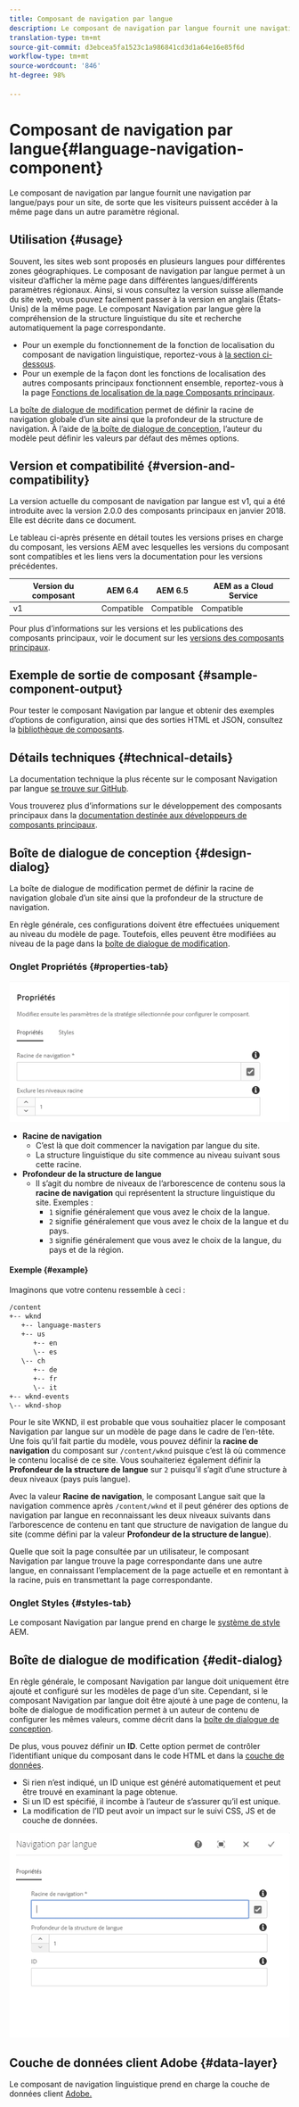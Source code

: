 ```yaml
---
title: Composant de navigation par langue
description: Le composant de navigation par langue fournit une navigation par langue/pays pour un site, de sorte que les visiteurs puissent accéder à la même page dans un autre paramètre régional.
translation-type: tm+mt
source-git-commit: d3ebcea5fa1523c1a986841cd3d1a64e16e85f6d
workflow-type: tm+mt
source-wordcount: '846'
ht-degree: 98%

---
```



# Composant de navigation par langue{#language-navigation-component}

Le composant de navigation par langue fournit une navigation par langue/pays pour un site, de sorte que les visiteurs puissent accéder à la même page dans un autre paramètre régional.

## Utilisation {#usage}

Souvent, les sites web sont proposés en plusieurs langues pour différentes zones géographiques. Le composant de navigation par langue permet à un visiteur d’afficher la même page dans différentes langues/différents paramètres régionaux. Ainsi, si vous consultez la version suisse allemande du site web, vous pouvez facilement passer à la version en anglais (États-Unis) de la même page. Le composant Navigation par langue gère la compréhension de la structure linguistique du site et recherche automatiquement la page correspondante.

* Pour un exemple du fonctionnement de la fonction de localisation du composant de navigation linguistique, reportez-vous à [la section ci-dessous](#example).
* Pour un exemple de la façon dont les fonctions de localisation des autres composants principaux fonctionnent ensemble, reportez-vous à la page [Fonctions de localisation de la page Composants principaux](/help/get-started/localization.md).

La [boîte de dialogue de modification](#edit-dialog) permet de définir la racine de navigation globale d’un site ainsi que la profondeur de la structure de navigation. À l’aide de [la boîte de dialogue de conception](#design-dialog), l’auteur du modèle peut définir les valeurs par défaut des mêmes options.

## Version et compatibilité {#version-and-compatibility}

La version actuelle du composant de navigation par langue est v1, qui a été introduite avec la version 2.0.0 des composants principaux en janvier 2018. Elle est décrite dans ce document.

Le tableau ci-après présente en détail toutes les versions prises en charge du composant, les versions AEM avec lesquelles les versions du composant sont compatibles et les liens vers la documentation pour les versions précédentes.

| Version du composant | AEM 6.4 | AEM 6.5 | AEM as a Cloud Service |
|--- |--- |--- |---|
| v1 | Compatible | Compatible | Compatible |

Pour plus d’informations sur les versions et les publications des composants principaux, voir le document sur les [versions des composants principaux](/help/versions.md).

## Exemple de sortie de composant {#sample-component-output}

Pour tester le composant Navigation par langue et obtenir des exemples d’options de configuration, ainsi que des sorties HTML et JSON, consultez la [bibliothèque de composants](https://adobe.com/go/aem_cmp_library_langnav).

## Détails techniques {#technical-details}

La documentation technique la plus récente sur le composant Navigation par langue [se trouve sur GitHub](https://adobe.com/go/aem_cmp_tech_langnav_v1).

Vous trouverez plus d’informations sur le développement des composants principaux dans la [documentation destinée aux développeurs de composants principaux](/help/developing/overview.md).

## Boîte de dialogue de conception {#design-dialog}

La boîte de dialogue de modification permet de définir la racine de navigation globale d’un site ainsi que la profondeur de la structure de navigation.

En règle générale, ces configurations doivent être effectuées uniquement au niveau du modèle de page. Toutefois, elles peuvent être modifiées au niveau de la page dans la [boîte de dialogue de modification](#edit-dialog).

### Onglet Propriétés {#properties-tab}

![Boîte de dialogue de conception du composant Navigation par langue](/help/assets/language-navigation-design.png)

* **Racine de navigation**
   * C’est là que doit commencer la navigation par langue du site.
   * La structure linguistique du site commence au niveau suivant sous cette racine.
* **Profondeur de la structure de langue**
   * Il s’agit du nombre de niveaux de l’arborescence de contenu sous la **racine de navigation** qui représentent la structure linguistique du site. Exemples :
      * `1` signifie généralement que vous avez le choix de la langue.
      * `2` signifie généralement que vous avez le choix de la langue et du pays.
      * `3` signifie généralement que vous avez le choix de la langue, du pays et de la région.

#### Exemple {#example}

Imaginons que votre contenu ressemble à ceci :

```
/content
+-- wknd
   +-- language-masters
   +-- us
      +-- en
      \-- es
   \-- ch
      +-- de
      +-- fr
      \-- it
+-- wknd-events
\-- wknd-shop
```

Pour le site WKND, il est probable que vous souhaitiez placer le composant Navigation par langue sur un modèle de page dans le cadre de l’en-tête. Une fois qu’il fait partie du modèle, vous pouvez définir la **racine de navigation** du composant sur `/content/wknd` puisque c’est là où commence le contenu localisé de ce site. Vous souhaiteriez également définir la **Profondeur de la structure de langue** sur `2` puisqu’il s’agit d’une structure à deux niveaux (pays puis langue).

Avec la valeur **Racine de navigation**, le composant Langue sait que la navigation commence après `/content/wknd` et il peut générer des options de navigation par langue en reconnaissant les deux niveaux suivants dans l’arborescence de contenu en tant que structure de navigation de langue du site (comme défini par la valeur **Profondeur de la structure de langue**).

Quelle que soit la page consultée par un utilisateur, le composant Navigation par langue trouve la page correspondante dans une autre langue, en connaissant l’emplacement de la page actuelle et en remontant à la racine, puis en transmettant la page correspondante.

### Onglet Styles {#styles-tab}

Le composant Navigation par langue prend en charge le [système de style](/help/get-started/authoring.md#component-styling) AEM.

## Boîte de dialogue de modification {#edit-dialog}

En règle générale, le composant Navigation par langue doit uniquement être ajouté et configuré sur les modèles de page d’un site. Cependant, si le composant Navigation par langue doit être ajouté à une page de contenu, la boîte de dialogue de modification permet à un auteur de contenu de configurer les mêmes valeurs, comme décrit dans la [boîte de dialogue de conception](#design-dialog).

De plus, vous pouvez définir un **ID**. Cette option permet de contrôler l’identifiant unique du composant dans le code HTML et dans la [couche de données](/help/developing/data-layer/overview.md).

* Si rien n’est indiqué, un ID unique est généré automatiquement et peut être trouvé en examinant la page obtenue.
* Si un ID est spécifié, il incombe à l’auteur de s’assurer qu’il est unique.
* La modification de l’ID peut avoir un impact sur le suivi CSS, JS et de couche de données.

![Boîte de dialogue de modification du composant Navigation par langue](/help/assets/language-navigation-edit.png)

## Couche de données client Adobe {#data-layer}

Le composant de navigation linguistique prend en charge la couche de données client [Adobe.](/help/developing/data-layer/overview.md)

